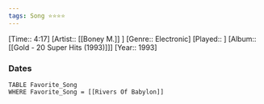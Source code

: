```yaml
---
tags: Song ⭐⭐⭐⭐ 
---
```

[Time:: 4:17]
[Artist:: [[Boney M.]] ]
[Genre:: Electronic]
[Played:: ]
[Album:: [[Gold - 20 Super Hits (1993)]]]
[Year:: 1993]
### Dates
````dataview
TABLE Favorite_Song
WHERE Favorite_Song = [[Rivers Of Babylon]]
````